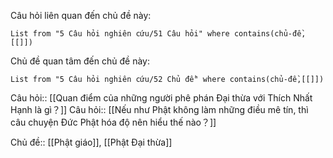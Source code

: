 Câu hỏi liên quan đến chủ đề này:
```dataview
List from "5 Câu hỏi nghiên cứu/51 Câu hỏi" where contains(chủ-đề,[[]]) 
```

Chủ đề quan tâm đến chủ đề này:
```dataview
List from "5 Câu hỏi nghiên cứu/52 Chủ đề" where contains(chủ-đề,[[]]) 
```
 
Câu hỏi:: [[Quan điểm của những người phê phán Đại thừa với Thích Nhất Hạnh là gì？]] 
Câu hỏi:: [[Nếu như Phật không làm những điều mê tín, thì câu chuyện Đức Phật hóa độ  nên hiểu thế nào？]]

Chủ đề:: [[Phật giáo]], [[Phật Đại thừa]]